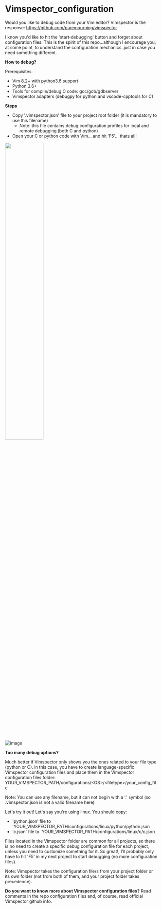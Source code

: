 # Vimspector_configuration

Would you like to debug code from your Vim editor? Vimspector is the response:
https://github.com/puremourning/vimspector

I know you'd like to hit the 'start-debugging' button and forget about configuration files.
This is the spirit of this repo...although I encourage you, at some point, to understand the
configuration mechanics..just in case you need something different.

**How to debug?**

Prerequisites:
- Vim 8.2+ with python3.6 support
- Python 3.6+
- Tools for compile/debug C code: gcc/gdb/gdbserver
- Vimspector adapters (debugpy for python and vscode-cpptools for C)


**Steps**
- Copy '.vimspector.json' file to your project root folder (it is mandatory to use this filename)
  - Note: this file contains debug configuration profiles for local and remote debugging (both C and python)
- Open your C or python code with Vim... and hit 'F5'... thats all!

<img src="https://user-images.githubusercontent.com/63365742/131861406-8bdc0632-7060-46f8-abf7-30fae03faa77.png" width="50%">

![image](https://user-images.githubusercontent.com/63365742/131861594-bca5ce07-464d-4626-8010-7407cb3268ff.png)

**Too many debug options?**

Much better if Vimspector only shows you the ones related to your file type (python or C).
In this case, you have to create language-specific Vimspector configuration files and place them in the Vimspector configuration files folder: YOUR_VIMSPECTOR_PATH/configurations/\<OS\>/\<filetype\>/your_config_file

Note: You can use any filename, but it can not begin with a '.' symbol (so .vimspector.json is not a valid filename here)

Let's try it out! Let's say you're using linux. You should copy:
- 'python.json' file to 'YOUR_VIMSPECTOR_PATH/configurations/linux/python/python.json
- 'c.json' file to 'YOUR_VIMSPECTOR_PATH/configurations/linux/c/c.json
  
Files located in the Vimspector folder are common for all projects, so there is no need to create a specific debug configuration file for each project, unless you need to customize something for it. So great!, I'll probably only have to hit 'F5' in my next project to start debugging (no more configuration files).

Note: Vimspector takes the configuration file/s from your project folder or its own folder (not from both of them, and your project folder takes precedence).

**Do you want to know more about Vimspector configuration files?**
Read comments in the repo configuration files and, of course, read official Vimspector github info.
